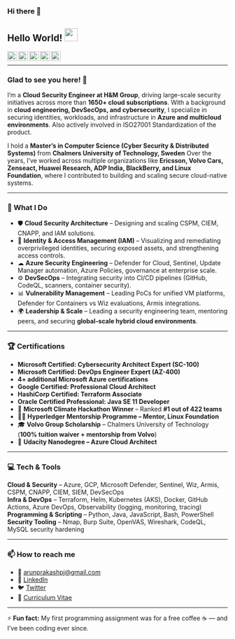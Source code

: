 ### Hi there 👋  

## Hello World! <img src="https://gist.githubusercontent.com/arunprakashpj/48aa20057048b46c6f9ba9d114a8b76f/raw/69a9d496f651091a509ea8d9913c4aef5c419afb/Hi.gif" width="30px"></h2>

<a href="https://www.linkedin.com/in/arunprakashpj">
  <img align="left" alt="Arun's LinkedIn" width="22px" src="https://cdn.jsdelivr.net/npm/simple-icons@v3/icons/linkedin.svg" />
</a>
<a href="https://stackoverflow.com/users/2351527/arunprakashpj">
  <img align="left" alt="Arun's StackOverflow" width="22px" src="https://cdn.jsdelivr.net/npm/simple-icons@v3/icons/stackoverflow.svg" />
</a>
<a href="https://medium.com/@arunprakashpj">
  <img align="left" alt="Arun's Blog" width="22px" src="https://cdn.jsdelivr.net/npm/simple-icons@v3/icons/medium.svg" />
</a>
<a href="https://leetcode.com/u/arunprakashpj/">
  <img align="left" alt="Arun's Leetcode" width="22px" src="https://cdn.jsdelivr.net/npm/simple-icons@v3/icons/leetcode.svg" />
</a>
<a href="https://www.quora.com/profile/ArunPrakash-Jothimani">
  <img align="left" alt="Arun's Quora" width="22px" src="https://cdn.jsdelivr.net/npm/simple-icons@v3/icons/quora.svg" />
</a>
<br />

---

### Glad to see you here! 🤩

I’m a **Cloud Security Engineer at H&M Group**, driving large-scale security initiatives across more than **1650+ cloud subscriptions**. With a background in **cloud engineering, DevSecOps, and cybersecurity**, I specialize in securing identities, workloads, and infrastructure in **Azure and multicloud environments**.  Also actively involved in ISO27001 Standardization of the product.

I hold a **Master’s in Computer Science (Cyber Security & Distributed Systems)** from **Chalmers University of Technology, Sweden**
Over the years, I’ve worked across multiple organizations like **Ericsson, Volvo Cars, Zenseact, Huawei Research, ADP India, BlackBerry, and Linux Foundation**, where I contributed to building and scaling secure cloud-native systems.  

---

### 🚀 What I Do

- 🛡 **Cloud Security Architecture** – Designing and scaling CSPM, CIEM, CNAPP, and IAM solutions.  
- 🔐 **Identity & Access Management (IAM)** – Visualizing and remediating overprivileged identities, securing exposed assets, and strengthening access controls.  
- ☁ **Azure Security Engineering** – Defender for Cloud, Sentinel, Update Manager automation, Azure Policies, governance at enterprise scale.  
- ⚙️ **DevSecOps** – Integrating security into CI/CD pipelines (GitHub, CodeQL, scanners, container security).  
- 📊 **Vulnerability Management** – Leading PoCs for unified VM platforms, Defender for Containers vs Wiz evaluations, Armis integrations.  
- 🌍 **Leadership & Scale** – Leading a security engineering team, mentoring peers, and securing **global-scale hybrid cloud environments**.  

---

### 🏆 Certifications

- **Microsoft Certified: Cybersecurity Architect Expert (SC-100)**  
- **Microsoft Certified: DevOps Engineer Expert (AZ-400)**  
- **4+ additional Microsoft Azure certifications**  
- **Google Certified: Professional Cloud Architect**  
- **HashiCorp Certified: Terraform Associate**  
- **Oracle Certified Professional: Java SE 11 Developer**  
- 🥇 **Microsoft Climate Hackathon Winner** – Ranked **#1 out of 422 teams**  
- 👨‍🏫 **Hyperledger Mentorship Programme – Mentor, Linux Foundation**  
- 🎓 **Volvo Group Scholarship** – Chalmers University of Technology (**100% tuition waiver + mentorship from Volvo**)  
- 📜 **Udacity Nanodegree – Azure Cloud Architect**
---

### 💻 Tech & Tools  

**Cloud & Security** – Azure, GCP, Microsoft Defender, Sentinel, Wiz, Armis, CSPM, CNAPP, CIEM, SIEM, DevSecOps  
**Infra & DevOps** – Terraform, Helm, Kubernetes (AKS), Docker, GitHub Actions, Azure DevOps, Observability (logging, monitoring, tracing)  
**Programming & Scripting** – Python, Java, JavaScript, Bash, PowerShell  
**Security Tooling** – Nmap, Burp Suite, OpenVAS, Wireshark, CodeQL, MySQL security hardening  

---

### 📫 How to reach me  

- 📧 [arunprakashpj@gmail.com](mailto:arunprakashpj@gmail.com)  
- 💼 [LinkedIn](https://www.linkedin.com/in/arunprakashpj)  
- 🐦 [Twitter](https://twitter.com/arunprakashpj)  
- 📄 [Curriculum Vitae](https://drive.google.com/file/d/1b9DImWvi0x9UUgZzi1vS9q0m2vaqK9xl/view?usp=sharing)  

---

⚡ **Fun fact:** My first programming assignment was for a free coffee ☕ — and I’ve been coding ever since.  
